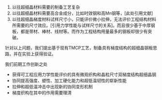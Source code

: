 1. 以往超细晶材料需要的制备工艺复杂
2. 以往超细晶材料需要高合金成分，比如时效钢和高Mn钢等，[此处引用文献]
3. 以往超细晶梯度材料试样尺寸小，只能评价微小拉伸，无法评价工程结构材料所需要的尺寸效应。[引用力学性能与试样尺寸的关系]。而且很少基于中厚钢板，都是带材、棒材、线材等。而作为工程结构用量最多的钢板却很少有突破。


针对以上问题，我们提出基于现有TMCP工艺，制备具有梯度结构的超细晶钢板思路，并在实验上获得验证。

我们前期工作创新之处
- 获得可工程应用力学性能评价的具有微观织构和晶粒尺寸双梯度结构超细晶钢
- 协同提高强度、塑性、加工硬化能力和超低温韧性的崭新性能
- 拉伸和超低温冲击中出现新的协同变形机制
- 梯度织构在其中的作用需要理清